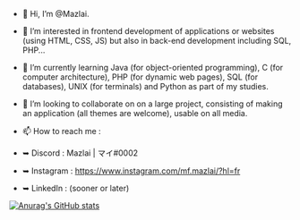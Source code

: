 - 👋 Hi, I’m @Mazlai.

- 👀 I’m interested in frontend development of applications or websites (using HTML, CSS, JS) but also in back-end development including SQL, PHP...

- 🌱 I’m currently learning Java (for object-oriented programming), C (for computer architecture), PHP (for dynamic web pages), SQL (for databases), UNIX (for terminals) and Python as part of my studies.
 
- 💞️ I’m looking to collaborate on on a large project, consisting of making an application (all themes are welcome), usable on all media.

- 📫 How to reach me :
- ➥ Discord : Mazlai | マイ#0002
- ➥ Instagram : https://www.instagram.com/mf.mazlai/?hl=fr
- ➥ LinkedIn : (sooner or later)


[![Anurag's GitHub stats](https://github-readme-stats.vercel.app/api?username=Mazlai&theme=highcontrast)](https://github.com/anuraghazra/github-readme-stats)
<!---
Mazlai/Mazlai is a ✨ special ✨ repository because its `README.md` (this file) appears on your GitHub profile.
You can click the Preview link to take a look at your changes.
--->
